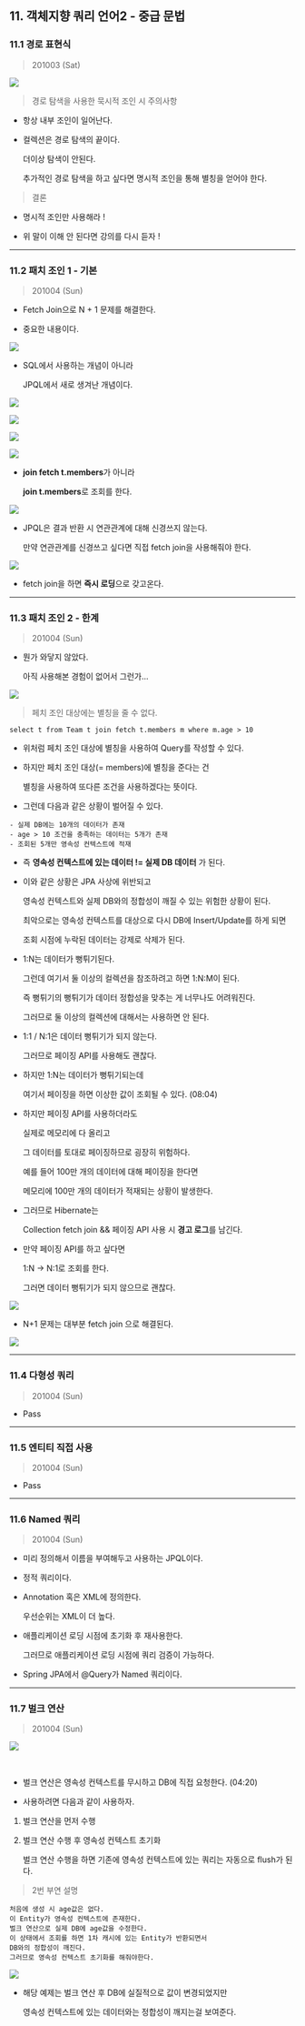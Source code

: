 
## 11. 객체지향 쿼리 언어2 - 중급 문법

### 11.1 경로 표현식

> 201003 (Sat)

![](./img/Chapter_11_1_1.png)

> 경로 탐색을 사용한 묵시적 조인 시 주의사항

* 항상 내부 조인이 일어난다.

* 컬렉션은 경로 탐색의 끝이다.

  더이상 탐색이 안된다.

  추가적인 경로 탐색을 하고 싶다면 명시적 조인을 통해 별칭을 얻어야 한다.

> 결론

* 명시적 조인만 사용해라 !

* 위 말이 이해 안 된다면 강의를 다시 듣자 !

---


### 11.2 패치 조인 1 - 기본

> 201004 (Sun)

* Fetch Join으로 N + 1 문제를 해결한다.

* 중요한 내용이다.

![](./img/Chapter_11_2_1.png)

* SQL에서 사용하는 개념이 아니라 

  JPQL에서 새로 생겨난 개념이다.

![](./img/Chapter_11_2_2.png)

![](./img/Chapter_11_2_3.png)

![](./img/Chapter_11_2_4.png)

![](./img/Chapter_11_2_5.png)

* **join fetch t.members**가 아니라 

  **join t.members**로 조회를 한다.

![](./img/Chapter_11_2_6.png)

* JPQL은 결과 반환 시 연관관계에 대해 신경쓰지 않는다.

  만약 연관관계를 신경쓰고 싶다면 직접 fetch join을 사용해줘야 한다.

![](./img/Chapter_11_2_7.png)

* fetch join을 하면 **즉시 로딩**으로 갖고온다.



---

### 11.3 패치 조인 2 - 한계

> 201004 (Sun)

* 뭔가 와닿지 않았다.

  아직 사용해본 경험이 없어서 그런가...

![](./img/Chapter_11_3_1.png)


> 페치 조인 대상에는 별칭을 줄 수 없다.

```
select t from Team t join fetch t.members m where m.age > 10
```

* 위처럼 페치 조인 대상에 별칭을 사용하여 Query를 작성할 수 있다.

* 하지만 페치 조인 대상(= members)에 별칭을 준다는 건 
  
  별칭을 사용하여 또다른 조건을 사용하겠다는 뜻이다.
  
* 그런데 다음과 같은 상황이 벌어질 수 있다.

```
- 실제 DB에는 10개의 데이터가 존재
- age > 10 조건을 충족하는 데이터는 5개가 존재
- 조회된 5개만 영속성 컨텍스트에 적재
```

* 즉 **영속성 컨텍스트에 있는 데이터 != 실제 DB 데이터** 가 된다.

* 이와 같은 상황은 JPA 사상에 위반되고 
  
  영속성 컨텍스트와 실제 DB와의 정합성이 깨질 수 있는 위험한 상황이 된다.
  
  최악으로는 영속성 컨텍스트를 대상으로 다시 DB에 Insert/Update를 하게 되면
  
  조회 시점에 누락된 데이터는 강제로 삭제가 된다.

* 1:N는 데이터가 뻥튀기된다.

  그런데 여기서 둘 이상의 컬렉션을 참조하려고 하면 1:N:M이 된다.
  
  즉 뻥튀기의 뻥튀기가 데이터 정합성을 맞추는 게 너무나도 어려워진다.
  
  그러므로 둘 이상의 컬렉션에 대해서는 사용하면 안 된다.
  
* 1:1 / N:1은 데이터 뻥튀기가 되지 않는다.

  그러므로 페이징 API를 사용해도 괜찮다.
  
* 하지만 1:N는 데이터가 뻥튀기되는데 

  여기서 페이징을 하면 이상한 값이 조회될 수 있다. (08:04)
  
* 하지만 페이징 API를 사용하더라도 

  실제로 메모리에 다 올리고 
  
  그 데이터를 토대로 페이징하므로 굉장히 위험하다.
  
  예를 들어 100만 개의 데이터에 대해 페이징을 한다면 
  
  메모리에 100만 개의 데이터가 적재되는 상황이 발생한다.
  
* 그러므로 Hibernate는 

  Collection fetch join && 페이징 API 사용 시 **경고 로그**를 남긴다.
  
* 만약 페이징 API를 하고 싶다면

  1:N -> N:1로 조회를 한다.
  
  그러면 데이터 뻥튀기가 되지 않으므로 괜찮다.

![](./img/Chapter_11_3_2.png)

* N+1 문제는 대부분 fetch join 으로 해결된다.

![](./img/Chapter_11_3_3.png)

---

### 11.4 다형성 쿼리

> 201004 (Sun)

* Pass 

---

### 11.5 엔티티 직접 사용

> 201004 (Sun)

* Pass 

---

### 11.6 Named 쿼리

> 201004 (Sun)

* 미리 정의해서 이름을 부여해두고 사용하는 JPQL이다.

* 정적 쿼리이다.

* Annotation 혹은 XML에 정의한다.

  우선순위는 XML이 더 높다.

* 애플리케이션 로딩 시점에 초기화 후 재사용한다.
 
  그러므로 애플리케이션 로딩 시점에 쿼리 검증이 가능하다.

* Spring JPA에서 @Query가 Named 쿼리이다.

---

### 11.7 벌크 연산

> 201004 (Sun)

![](./img/Chapter_11_7_1.png)

<br>

* 벌크 연산은 영속성 컨텍스트를 무시하고 DB에 직접 요청한다. (04:20)

* 사용하려면 다음과 같이 사용하자.

1. 벌크 연산을 먼저 수행

2. 벌크 연산 수행 후 영속성 컨텍스트 초기화

   벌크 연산 수행을 하면 기존에 영속성 컨텍스트에 있는 쿼리는 자동으로 flush가 된다.

> 2번 부연 설명

``` 
처음에 생성 시 age값은 없다.
이 Entity가 영속성 컨텍스트에 존재한다.
벌크 연산으로 실제 DB에 age값을 수정한다.
이 상태에서 조회를 하면 1차 캐시에 있는 Entity가 반환되면서 
DB와의 정합성이 깨진다.
그러므로 영속성 컨텍스트 초기화를 해줘야한다.
```


![](./img/Chapter_11_7_2.png)

* 해당 예제는 벌크 연산 후 DB에 실질적으로 값이 변경되었지만

  영속성 컨텍스트에 있는 데이터와는 정합성이 깨지는걸 보여준다.
